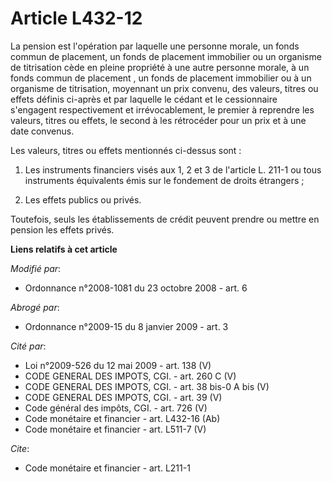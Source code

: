 # Article L432-12

La pension est l'opération par laquelle une personne morale, un fonds commun de placement, un fonds de placement immobilier
ou un organisme de titrisation cède en pleine propriété à une autre personne morale, à un fonds commun de placement , un
fonds de placement immobilier ou à un organisme de titrisation, moyennant un prix convenu, des valeurs, titres ou effets
définis ci-après et par laquelle le cédant et le cessionnaire s'engagent respectivement et irrévocablement, le premier à
reprendre les valeurs, titres ou effets, le second à les rétrocéder pour un prix et à une date convenus. 

Les valeurs, titres ou effets mentionnés ci-dessus sont : 

1. Les instruments financiers visés aux 1, 2 et 3 de l'article L. 211-1 ou tous instruments équivalents émis sur le fondement
de droits étrangers ; 

2. Les effets publics ou privés. 

Toutefois, seuls les établissements de crédit peuvent prendre ou mettre en pension les effets privés.

**Liens relatifs à cet article**

_Modifié par_:

  - Ordonnance n°2008-1081 du 23 octobre 2008 - art. 6

_Abrogé par_:

  - Ordonnance n°2009-15 du 8 janvier 2009 - art. 3

_Cité par_:

  - Loi n°2009-526 du 12 mai 2009 - art. 138 (V)
  - CODE GENERAL DES IMPOTS, CGI. - art. 260 C (V)
  - CODE GENERAL DES IMPOTS, CGI. - art. 38 bis-0 A bis (V)
  - CODE GENERAL DES IMPOTS, CGI. - art. 39 (V)
  - Code général des impôts, CGI. - art. 726 (V)
  - Code monétaire et financier - art. L432-16 (Ab)
  - Code monétaire et financier - art. L511-7 (V)

_Cite_:

  - Code monétaire et financier - art. L211-1

